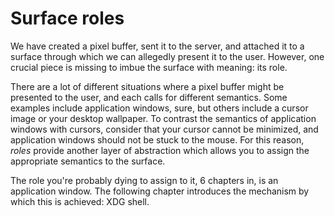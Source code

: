 # Surface roles

We have created a pixel buffer, sent it to the server, and attached it to a
surface through which we can allegedly present it to the user. However, one
crucial piece is missing to imbue the surface with meaning: its role.

There are a lot of different situations where a pixel buffer might be presented
to the user, and each calls for different semantics. Some examples include
application windows, sure, but others include a cursor image or your desktop
wallpaper. To contrast the semantics of application windows with cursors,
consider that your cursor cannot be minimized, and application windows should
not be stuck to the mouse. For this reason, *roles* provide another layer of
abstraction which allows you to assign the appropriate semantics to the surface.

The role you're probably dying to assign to it, 6 chapters in, is an application
window. The following chapter introduces the mechanism by which this is
achieved: XDG shell.
